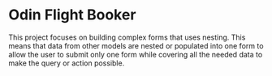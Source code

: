 # Odin Flight Booker

This project focuses on building complex forms that uses nesting. This means
that data from other models are nested or populated into one form to allow the
user to submit only one form while covering all the needed data to make the
query or action possible.
